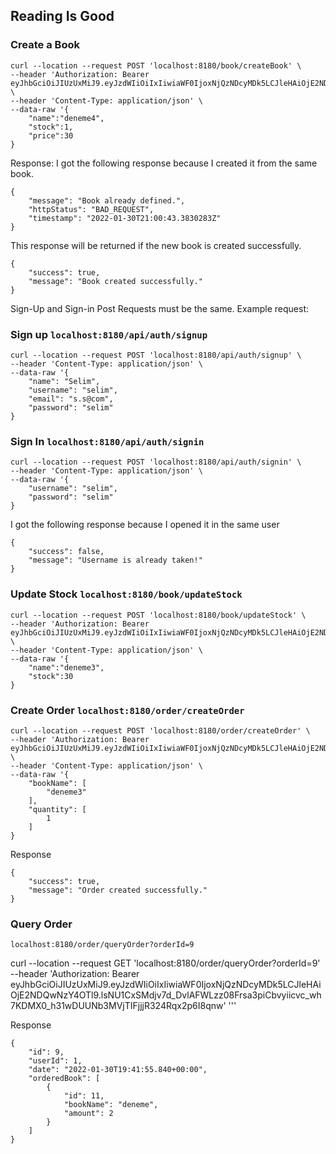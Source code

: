 ## Reading Is Good

### Create a Book
````
curl --location --request POST 'localhost:8180/book/createBook' \
--header 'Authorization: Bearer eyJhbGciOiJIUzUxMiJ9.eyJzdWIiOiIxIiwiaWF0IjoxNjQzNDcyMDk5LCJleHAiOjE2NDQwNzY4OTl9.lsNU1CxSMdjv7d_DvlAFWLzz08Frsa3piCbvyiicvc_wh7KDMX0_h31wDUUNb3MVjTIFjjjR324Rqx2p6I8qnw' \
--header 'Content-Type: application/json' \
--data-raw '{
    "name":"deneme4",
    "stock":1,
    "price":30
}
````

Response: I got the following response because I created it from the same book. 
````
{
    "message": "Book already defined.",
    "httpStatus": "BAD_REQUEST",
    "timestamp": "2022-01-30T21:00:43.3830283Z"
}
````
This response will be returned if the new book is created successfully.

````
{
    "success": true,
    "message": "Book created successfully."
} 
````

Sign-Up and Sign-in Post Requests must be the same. Example request:

### Sign up   ````localhost:8180/api/auth/signup````
````
curl --location --request POST 'localhost:8180/api/auth/signup' \
--header 'Content-Type: application/json' \
--data-raw '{
    "name": "Selim",
    "username": "selim",
    "email": "s.s@com",
    "password": "selim"
}
````

### Sign In ````localhost:8180/api/auth/signin ````
````
curl --location --request POST 'localhost:8180/api/auth/signin' \
--header 'Content-Type: application/json' \
--data-raw '{
    "username": "selim",
    "password": "selim"
}
````
I got the following response because I opened it in the same user
````
{
    "success": false,
    "message": "Username is already taken!"
}
````

### Update Stock ````localhost:8180/book/updateStock````
````
curl --location --request POST 'localhost:8180/book/updateStock' \
--header 'Authorization: Bearer eyJhbGciOiJIUzUxMiJ9.eyJzdWIiOiIxIiwiaWF0IjoxNjQzNDcyMDk5LCJleHAiOjE2NDQwNzY4OTl9.lsNU1CxSMdjv7d_DvlAFWLzz08Frsa3piCbvyiicvc_wh7KDMX0_h31wDUUNb3MVjTIFjjjR324Rqx2p6I8qnw' \
--header 'Content-Type: application/json' \
--data-raw '{
    "name":"deneme3",
    "stock":30
}
````

### Create Order ````localhost:8180/order/createOrder````
````
curl --location --request POST 'localhost:8180/order/createOrder' \
--header 'Authorization: Bearer eyJhbGciOiJIUzUxMiJ9.eyJzdWIiOiIxIiwiaWF0IjoxNjQzNDcyMDk5LCJleHAiOjE2NDQwNzY4OTl9.lsNU1CxSMdjv7d_DvlAFWLzz08Frsa3piCbvyiicvc_wh7KDMX0_h31wDUUNb3MVjTIFjjjR324Rqx2p6I8qnw' \
--header 'Content-Type: application/json' \
--data-raw '{
    "bookName": [
        "deneme3"
    ],
    "quantity": [
        1
    ]
}
````

Response 
````
{
    "success": true,
    "message": "Order created successfully."
}
````

### Query Order
````localhost:8180/order/queryOrder?orderId=9````

curl --location --request GET 'localhost:8180/order/queryOrder?orderId=9' \
--header 'Authorization: Bearer eyJhbGciOiJIUzUxMiJ9.eyJzdWIiOiIxIiwiaWF0IjoxNjQzNDcyMDk5LCJleHAiOjE2NDQwNzY4OTl9.lsNU1CxSMdjv7d_DvlAFWLzz08Frsa3piCbvyiicvc_wh7KDMX0_h31wDUUNb3MVjTIFjjjR324Rqx2p6I8qnw' '''

Response
```` 
{
    "id": 9,
    "userId": 1,
    "date": "2022-01-30T19:41:55.840+00:00",
    "orderedBook": [
        {
            "id": 11,
            "bookName": "deneme",
            "amount": 2
        }
    ]
}
````